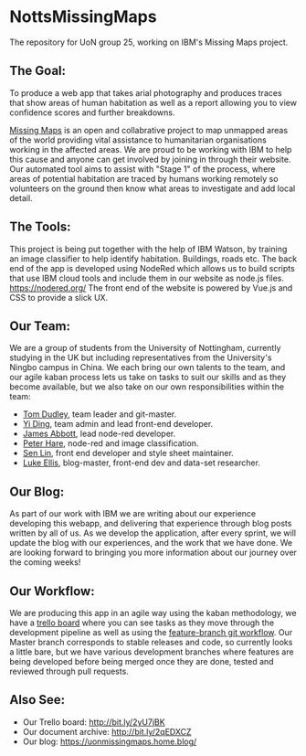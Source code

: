 # NottsMissingMaps
The repository for UoN group 25, working on IBM's Missing Maps project.

## The Goal:
To produce a web app that takes arial photography and produces traces that show areas of human habitation as well as a report allowing you to view confidence scores and further breakdowns.

[Missing Maps](https://www.missingmaps.org/ "Missing Maps homepage") is an open and collabrative project to map unmapped areas of the world providing vital assistance to humanitarian organisations working in the affected areas. We are proud to be working with IBM to help this cause and anyone can get involved by joining in through their website. Our automated tool aims to assist with "Stage 1" of the process, where areas of potential habitation are traced by humans working remotely so volunteers on the ground then know what areas to investigate and add local detail.

## The Tools:
This project is being put together with the help of IBM Watson, by training an image classifier to help identify habitation. Buildings, roads etc.
The back end of the app is developed using NodeRed which allows us to build scripts that use IBM cloud tools and include them in our website as node.js files. https://nodered.org/
The front end of the website is powered by Vue.js and CSS to provide a slick UX.

## Our Team:
We are a group of students from the University of Nottingham, currently studying in the UK but including representatives from the University's Ningbo campus in China. We each bring our own talents to the team, and our agile kaban process lets us take on tasks to suit our skills and as they become available, but we also take on our own responsibilities within the team:

- [Tom Dudley](https://github.com/Carbsta), team leader and git-master.
- [Yi Ding](https://github.com/DDEle), team admin and lead front-end developer.
- [James Abbott](https://github.com/psyja4), lead node-red developer.
- [Peter Hare](https://github.com/pete234), node-red and image classification.
- [Sen Lin](https://github.com/SenLin0710), front end developer and style sheet maintainer.
- [Luke Ellis](https://github.com/Luke551), blog-master, front-end dev and data-set researcher.

## Our Blog:
As part of our work with IBM we are writing about our experience developing this webapp, and delivering that experience through blog posts written by all of us. As we develop the application, after every sprint, we will update the blog with our experiences, and the work that we have done. We are looking forward to bringing you more information about our journey over the coming weeks!

## Our Workflow:
We are producing this app in an agile way using the kaban methodology, we have a [trello board](http://bit.ly/2yU7jBK "Our Trello") where you can see tasks as they move through the development pipeline as well as using the [feature-branch git workflow](https://www.atlassian.com/git/tutorials/comparing-workflows/feature-branch-workflow "Atlassian feature branch workflow tutorial").
Our Master branch corresponds to stable releases and code, so currently looks a little bare, but we have various development branches where features are being developed before being merged once they are done, tested and reviewed through pull requests.

## Also See:
- Our Trello board: http://bit.ly/2yU7jBK
- Our document archive: http://bit.ly/2qEDXCZ
- Our blog: https://uonmissingmaps.home.blog/
